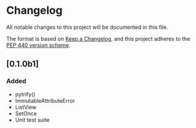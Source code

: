 # Changelog

All notable changes to this project will be documented in this file.

The format is based on [Keep a
Changelog](https://keepachangelog.com/en/1.0.0/), and this project adheres to
the [PEP 440 version scheme](https://peps.python.org/pep-0440/#version-scheme).

## [0.1.0b1]
### Added
- pytrify()
- ImmutableAttributeError
- ListView
- SetOnce
- Unit test suite
